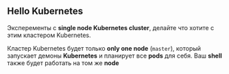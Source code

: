 ## Hello Kubernetes

Эксперементы с **single node Kubernetes cluster**, делайте что хотите с этим кластером Kubernetes.

Кластер Kubernetes будет только **only one node** (`master`), который запускает демоны **Kubernetes** и планирует все **pods** для себя. Ваш **shell** также будет работать на том же **node**

